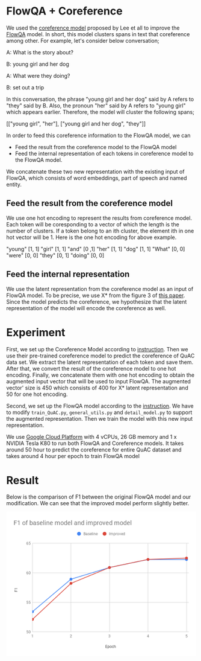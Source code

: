 # FlowQA + Coreference

We used the [coreference model](https://github.com/kentonl/e2e-coref) proposed by Lee et all to improve the [FlowQA](https://github.com/momohuang/FlowQA) model. 
In short, this model clusters spans in text that coreference among other.
For example, let's consider below conversation;

A: What is the story about?

B: young girl and her dog 

A: What were they doing?

B: set out a trip

In this conversation, the phrase "young girl and her dog" said by A refers to "they" said by B.
Also, the pronoun "her" said by A refers to "young girl" which appears earlier.
Therefore, the model will cluster the following spans;

[["young girl", "her"], ["young girl and her dog", "they"]]


In order to feed this coreference information to the FlowQA model, we can

* Feed the result from the coreference model to the FlowQA model
* Feed the internal representation of each tokens in coreference model to the FlowQA model.

We concatenate these two new representation with the existing input of FlowQA, which consists of word embeddings, part of speech and named entity.

## Feed the result from the coreference model 

We use one hot encoding to represent the results from coreference model. 
Each token will be coresponding to a vector of which the length is the number of clusters.
If a token belong to an ith cluster, the element ith in one hot vector will be 1.
Here is the one hot encoding for above example.

"young" [1, 1]
"girl" [1, 1]
"and" [0 ,1]
"her" [1, 1]
"dog" [1, 1]
"What" [0, 0]
"were" [0, 0]
"they" [0, 1]
"doing" [0, 0]

## Feed the internal representation 

We use the latent representation from the coreference model as an input of FlowQA model. To be precise, we use X* from the figure 3 of [this paper](https://arxiv.org/abs/1707.07045). Since the model predicts the coreference, we hypothesize that the latent representation of the model will encode the coreference as well.

# Experiment

First, we set up the Coreference Model according to [instruction](https://github.com/kentonl/e2e-coref). 
Then we use their pre-trained coreference model to predict the coreference of QuAC data set.
We extract the latent representation of each token and save them. 
After that, we convert the result of the coreference model to one hot encoding.
Finally, we concatenate them with one hot encoding to obtain the augmented input vector that will be used to input FlowQA.
The augmented vector' size is 450 which consists of 400 for X* latent representation and 50 for one hot encoding.

Second, we set up the FlowQA model according to the [instruction](https://github.com/momohuang/FlowQA). 
We have to modify ```train_QuAC.py```, ```general_utils.py``` and ```detail_model.py``` to support the augmented representation. 
Then we train the model with this new input representation.


We use [Google Cloud Platform](https://cloud.google.com/) with 4 vCPUs, 26 GB memory and 1 x NVIDIA Tesla K80 to run both FlowQA and Coreference models. 
It takes around 50 hour to predict the coreference for entire QuAC dataset and takes around 4 hour per epoch to train FlowQA model


# Result

Below is the comparison of F1 between the original FlowQA model and our modification. We can see that the improved model perform slightly better.

![ ](/figure/coref-F1.png)
